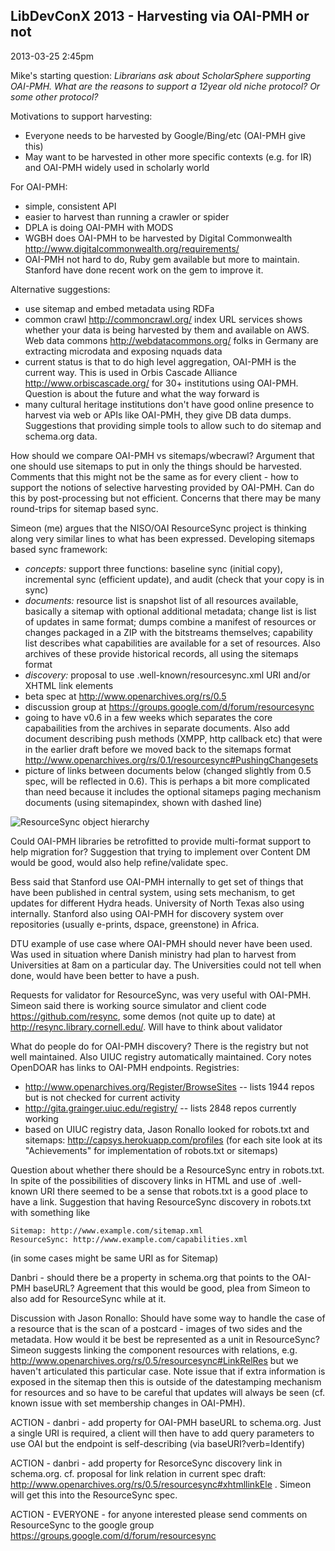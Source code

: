 LibDevConX 2013 - Harvesting via OAI-PMH or not
-----------------------------------------------

2013-03-25 2:45pm

Mike's starting question: *Librarians ask about ScholarSphere supporting OAI-PMH. What are the reasons to support a 12year old niche protocol? Or some other protocol?*

Motivations to support harvesting:

- Everyone needs to be harvested by Google/Bing/etc (OAI-PMH give this)
- May want to be harvested in other more specific contexts (e.g. for IR) and OAI-PMH widely used in scholarly world

For OAI-PMH:

- simple, consistent API
- easier to harvest than running a crawler or spider
- DPLA is doing OAI-PMH with MODS
- WGBH does OAI-PMH to be harvested by Digital Commonwealth <http://www.digitalcommonwealth.org/requirements/>
- OAI-PMH not hard to do, Ruby gem available but more to maintain. Stanford have done recent work on the gem to improve it.

Alternative suggestions:

- use sitemap and embed metadata using RDFa
- common crawl <http://commoncrawl.org/> index URL services shows whether your data is being harvested by them and available on AWS. Web data commons <http://webdatacommons.org/> folks in Germany are extracting microdata and exposing nquads data
- current status is that to do high level aggregation, OAI-PMH is the current way. This is used in Orbis Cascade Alliance <http://www.orbiscascade.org/> for 30+ institutions using OAI-PMH. Question is about the future and what the way forward is
- many cultural heritage institutions don't have good online presence to harvest via web or APIs like OAI-PMH, they give DB data dumps. Suggestions that providing simple tools to allow such to do sitemap and schema.org data.

How should we compare OAI-PMH vs sitemaps/wbecrawl? Argument that one should use sitemaps to put in only the things should be harvested. Comments that this might not be the same as for every client - how to support the notions of selective harvesting provided by OAI-PMH. Can do this by post-processing but not efficient. Concerns that there may be many round-trips for sitemap based sync.

Simeon (me) argues that the NISO/OAI ResourceSync project is thinking along very similar lines to what has been expressed. Developing sitemaps based sync framework:

- *concepts:* support three functions: baseline sync (initial copy), incremental sync (efficient update), and audit (check that your copy is in sync)
- *documents:* resource list is snapshot list of all resources available, basically a sitemap with optional additional metadata; change list is list of updates in same format; dumps combine a manifest of resources or changes packaged in a ZIP with the bitstreams themselves; capability list describes what capabilities are available for a set of resources. Also archives of these provide historical records, all using the sitemaps format
- *discovery:* proposal to use .well-known/resourcesync.xml URI and/or XHTML link elements
- beta spec at <http://www.openarchives.org/rs/0.5>
- discussion group at <https://groups.google.com/d/forum/resourcesync>
- going to have v0.6 in a few weeks which separates the core capabailities from the archives in separate documents. Also add document describing push methods (XMPP, http callback etc) that were in the earlier draft before we moved back to the sitemaps format <http://www.openarchives.org/rs/0.1/resourcesync#PushingChangesets>
- picture of links between documents below (changed slightly from 0.5 spec, will be reflected in 0.6). This is perhaps a bit more complicated than need because it includes the optional sitameps paging mechanism documents (using sitemapindex, shown with dashed line)

![ResourceSync object hierarchy](https://raw.github.com/ldcx/ldcx-2013/master/sessions/harvesting-via-oai-pmh-or-not--resourcesync.png)

Could OAI-PMH libraries be retrofitted to provide multi-format support to help migration for? Suggestion that trying to implement over Content DM would be good, would also help refine/validate spec.

Bess said that Stanford use OAI-PMH internally to get set of things that have been published in central system, using sets mechanism, to get updates for different Hydra heads. University of North Texas also using internally. Stanford also using OAI-PMH for discovery system over repositories (usually e-prints, dspace, greenstone) in Africa.

DTU example of use case where OAI-PMH should never have been used. Was used in situation where Danish ministry had plan to harvest from Universities at 8am on a particular day. The Universities could not tell when done, would have been better to have a push.

Requests for validator for ResourceSync, was very useful with OAI-PMH. Simeon said there is working source simulator and client code <https://github.com/resync>, some demos (not quite up to date) at <http://resync.library.cornell.edu/>. Will have to think about validator

What do people do for OAI-PMH discovery? There is the registry but not well maintained. Also UIUC registry automatically maintained. Cory notes OpenDOAR has links to OAI-PMH endpoints. Registries:

- <http://www.openarchives.org/Register/BrowseSites>  -- lists 1944 repos but is not checked for current activity
- <http://gita.grainger.uiuc.edu/registry/> -- lists 2848 repos currently working
- based on UIUC registry data, Jason Ronallo looked for robots.txt and sitemaps: <http://capsys.herokuapp.com/profiles> (for each site look at its "Achievements" for implementation of robots.txt or sitemaps)

Question about whether there should be a ResourceSync entry in robots.txt. In spite of the possibilities of discovery links in HTML and use of .well-known URI there seemed to be a sense that robots.txt is a good place to have a link. Suggestion that having ResourceSync discovery in robots.txt with something like

    Sitemap: http://www.example.com/sitemap.xml
    ResourceSync: http://www.example.com/capabilities.xml

(in some cases might be same URI as for Sitemap)

Danbri - should there be a property in schema.org that points to the OAI-PMH baseURL? Agreement that this would be good, plea from Simeon to also add for ResourceSync while at it.

Discussion with Jason Ronallo: Should have some way to handle the case of a resource that is the scan of a postcard - images of two sides and the metadata. How would it be best be represented as a unit in ResourceSync? Simeon suggests linking the component resources with relations, e.g. <http://www.openarchives.org/rs/0.5/resourcesync#LinkRelRes> but we haven't articulated this particular case. Note issue that if extra information is exposed in the sitemap then this is outside of the datestamping mechanism for resources and so have to be careful that updates will always be seen (cf. known issue with set membership changes in OAI-PMH).

ACTION - danbri - add property for OAI-PMH baseURL to schema.org. Just a single URI is required, a client will then have to add query parameters to use OAI but the endpoint is self-describing (via baseURI?verb=Identify)

ACTION - danbri - add property for ResorceSync discovery link in schema.org. cf. proposal for link relation in current spec draft: <http://www.openarchives.org/rs/0.5/resourcesync#xhtmllinkEle> . Simeon will get this into the ResourceSync spec.

ACTION - EVERYONE - for anyone interested please send comments on ResourceSync to the google group <https://groups.google.com/d/forum/resourcesync>
